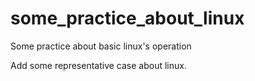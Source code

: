 # some_practice_about_linux
Some practice about basic linux's operation

Add some representative case about linux.
